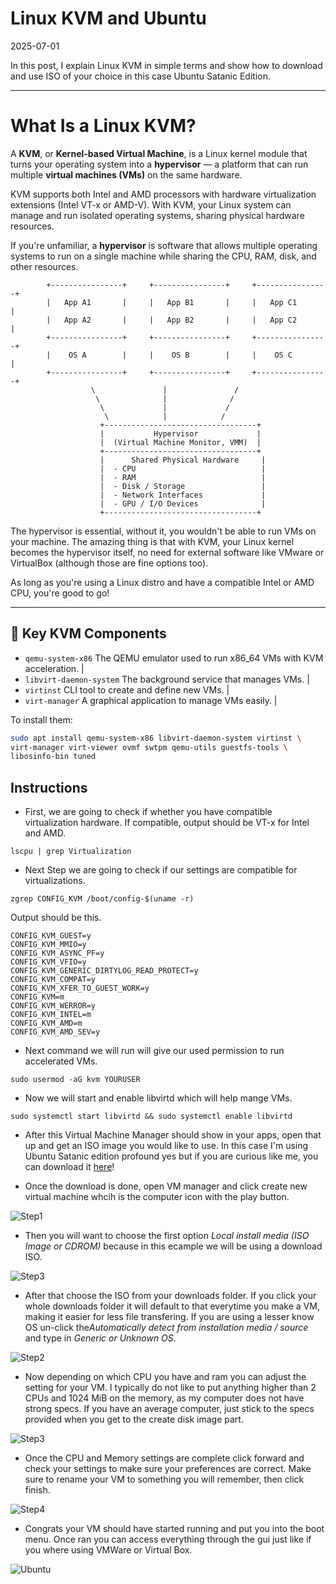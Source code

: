 
# Linux KVM and Ubuntu

<time id="post-date">2025-07-01</time>

<p id="post-excerpt">
In this post, I explain Linux KVM in simple terms and show how to download and use ISO of your choice in this case Ubuntu Satanic Edition.
</p>

---

# What Is a Linux KVM?

A **KVM**, or **Kernel-based Virtual Machine**, is a Linux kernel module that turns your operating system into a **hypervisor** — a platform that can run multiple **virtual machines (VMs)** on the same hardware.

KVM supports both Intel and AMD processors with hardware virtualization extensions (Intel VT-x or AMD-V). With KVM, your Linux system can manage and run isolated operating systems, sharing physical hardware resources.

If you're unfamiliar, a **hypervisor** is software that allows multiple operating systems to run on a single machine while sharing the CPU, RAM, disk, and other resources.




            +----------------+     +----------------+     +----------------+
            |   App A1       |     |   App B1       |     |   App C1       |
            |   App A2       |     |   App B2       |     |   App C2       |
            +----------------+     +----------------+     +----------------+
            |    OS A        |     |    OS B        |     |    OS C        |
            +----------------+     +----------------+     +----------------+
                      \               |               /
                       \              |              /
                        \             |             /
                         \            |            /
                        +----------------------------------+
                        |           Hypervisor             |
                        |  (Virtual Machine Monitor, VMM)  |
                        +----------------------------------+
                        |      Shared Physical Hardware     |
                        |  - CPU                            |
                        |  - RAM                            |
                        |  - Disk / Storage                 |
                        |  - Network Interfaces             |
                        |  - GPU / I/O Devices              |
                        +----------------------------------+


The hypervisor is essential, without it, you wouldn't be able to run VMs on your machine. The amazing thing is that with KVM, your Linux kernel becomes the hypervisor itself, no need for external software like VMware or VirtualBox (although those are fine options too).

As long as you're using a Linux distro and have a compatible Intel or AMD CPU, you're good to go!

---

## 🔧 Key KVM Components

* `qemu-system-x86`  The QEMU emulator used to run x86_64 VMs with KVM acceleration. |
* `libvirt-daemon-system` The background service that manages VMs. |
* `virtinst`  CLI tool to create and define new VMs. |
* `virt-manager`  A graphical application to manage VMs easily. |

To install them:

```bash
sudo apt install qemu-system-x86 libvirt-daemon-system virtinst \
virt-manager virt-viewer ovmf swtpm qemu-utils guestfs-tools \
libosinfo-bin tuned
```
## Instructions

* First, we are going to check if whether you have compatible virtualization hardware. If compatible, output should be VT-x for Intel and AMD.

```lscpu | grep Virtualization```


* Next Step we are going to check if our settings are compatible for virtualizations.

```zgrep CONFIG_KVM /boot/config-$(uname -r)```


Output should be this.
```
CONFIG_KVM_GUEST=y
CONFIG_KVM_MMIO=y
CONFIG_KVM_ASYNC_PF=y
CONFIG_KVM_VFIO=y
CONFIG_KVM_GENERIC_DIRTYLOG_READ_PROTECT=y
CONFIG_KVM_COMPAT=y
CONFIG_KVM_XFER_TO_GUEST_WORK=y
CONFIG_KVM=m
CONFIG_KVM_WERROR=y
CONFIG_KVM_INTEL=m
CONFIG_KVM_AMD=m
CONFIG_KVM_AMD_SEV=y
```

* Next command we will run will give our used permission to run accelerated VMs.

```sudo usermod -aG kvm YOURUSER```


* Now we will start and enable libvirtd which will help mange VMs.

```sudo systemctl start libvirtd && sudo systemctl enable libvirtd```



* After this Virtual Machine Manager should show in your apps, open that up and get an ISO image you would like to use. In this case I'm using Ubuntu Satanic edition profound yes but if you are curious like me, you can download it [here](https://archiveos.org/ubuntu-satanic/)!

* Once the download is done, open VM manager and click create new virtual machine whcih is the computer icon with the play button.

![Step1](https://github.com/Btylrob/btylrob.github.io/blob/main/site/instruction3.png?raw=true)

* Then you will want to choose the first option *Local install media (ISO Image or CDROM)* because in this ecample we will be using a download ISO.

![Step3](https://github.com/Btylrob/btylrob.github.io/blob/main/site/instruction4.png?raw=true)

* After that choose the ISO from your downloads folder. If you click your whole downloads folder it will default to that everytime you make a VM, making it easier for less file transfering. If you are using a lesser know OS un-click the*Automatically detect from installation media / source* and type in *Generic or Unknown OS*.

![Step2](https://github.com/Btylrob/btylrob.github.io/blob/main/site/instruction5.png?raw=true)

* Now depending on which CPU you have and ram you can adjust the setting for your VM. I typically do not like to put anything higher than 2 CPUs and 1024 MiB on the memory, as my computer does not have strong specs. If you have an average computer, just stick to the specs provided when you get to the create disk image part.

![Step3](https://github.com/Btylrob/btylrob.github.io/blob/main/site/instruction2.png?raw=true)

* Once the CPU and Memory settings are complete click forward and check your settings to make sure your preferences are correct. Make sure to rename your VM to something you will remember, then click finish.

![Step4](https://github.com/Btylrob/btylrob.github.io/blob/main/site/instruction1.png?raw=true)

* Congrats your VM should have started running and put you into the boot menu. Once ran you can access everything through the gui just like if you where using VMWare or Virtual Box.

![Ubuntu](https://github.com/Btylrob/btylrob.github.io/blob/main/site/ubuntu.png?raw=true)
